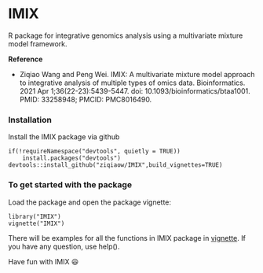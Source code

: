# IMIX
R package for integrative genomics analysis using a multivariate mixture model framework.

**Reference**

* Ziqiao Wang and Peng Wei. IMIX: A multivariate mixture model approach to integrative analysis of multiple types of omics data. Bioinformatics. 2021 Apr 1;36(22-23):5439-5447. doi: 10.1093/bioinformatics/btaa1001. PMID: 33258948; PMCID: PMC8016490.

### Installation
Install the IMIX package via github
```
if(!requireNamespace("devtools", quietly = TRUE))
    install.packages("devtools")
devtools::install_github("ziqiaow/IMIX",build_vignettes=TRUE) 
```

### To get started with the package
Load the package and open the package vignette:
```
library("IMIX")
vignette("IMIX")
```
There will be examples for all the functions in IMIX package in [vignette](vignettes/IMIX.pdf). If you have any question, use help().

Have fun with IMIX :smiley:

